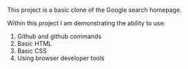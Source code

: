 This project is a basic clone of the Google search homepage.

Within this project I am demonstrating the ability to use:

1. Github and github commands
2. Basic HTML
3. Basic CSS
4. Using browser developer tools
